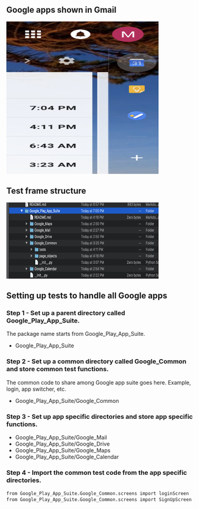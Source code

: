 
## Google apps shown in Gmail 

<img src="google_apps.png" width="400" height="400">

## Test frame structure

<img src="directory.png" width="400" height="200">

## Setting up tests to handle all Google apps

### Step 1 - Set up a parent directory called Google_Play_App_Suite.  
The package name starts from Google_Play_App_Suite. 

- Google_Play_App_Suite

### Step 2 - Set up a common directory called Google_Common and store common test functions. 
The common code to share among Google app suite goes here.  Example, login, app switcher, etc.  

- Google_Play_App_Suite/Google_Common

### Step 3 - Set up app specific directories and store app specific functions. 

- Google_Play_App_Suite/Google_Mail
- Google_Play_App_Suite/Google_Drive
- Google_Play_App_Suite/Google_Maps
- Google_Play_App_Suite/Google_Calendar

### Step 4 - Import the common test code from the app specific directories.

```
from Google_Play_App_Suite.Google_Common.screens import loginScreen
from Google_Play_App_Suite.Google_Common.screens import SignUpScreen

```
